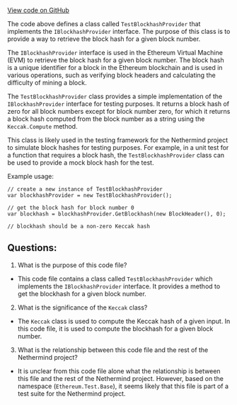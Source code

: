 [View code on GitHub](https://github.com/NethermindEth/nethermind/src/Nethermind/Ethereum.Test.Base/TestBlockhashProvider.cs)

The code above defines a class called `TestBlockhashProvider` that implements the `IBlockhashProvider` interface. The purpose of this class is to provide a way to retrieve the block hash for a given block number. 

The `IBlockhashProvider` interface is used in the Ethereum Virtual Machine (EVM) to retrieve the block hash for a given block number. The block hash is a unique identifier for a block in the Ethereum blockchain and is used in various operations, such as verifying block headers and calculating the difficulty of mining a block. 

The `TestBlockhashProvider` class provides a simple implementation of the `IBlockhashProvider` interface for testing purposes. It returns a block hash of zero for all block numbers except for block number zero, for which it returns a block hash computed from the block number as a string using the `Keccak.Compute` method. 

This class is likely used in the testing framework for the Nethermind project to simulate block hashes for testing purposes. For example, in a unit test for a function that requires a block hash, the `TestBlockhashProvider` class can be used to provide a mock block hash for the test. 

Example usage:

```
// create a new instance of TestBlockhashProvider
var blockhashProvider = new TestBlockhashProvider();

// get the block hash for block number 0
var blockhash = blockhashProvider.GetBlockhash(new BlockHeader(), 0);

// blockhash should be a non-zero Keccak hash
```
## Questions: 
 1. What is the purpose of this code file?
- This code file contains a class called `TestBlockhashProvider` which implements the `IBlockhashProvider` interface. It provides a method to get the blockhash for a given block number.

2. What is the significance of the `Keccak` class?
- The `Keccak` class is used to compute the Keccak hash of a given input. In this code file, it is used to compute the blockhash for a given block number.

3. What is the relationship between this code file and the rest of the Nethermind project?
- It is unclear from this code file alone what the relationship is between this file and the rest of the Nethermind project. However, based on the namespace (`Ethereum.Test.Base`), it seems likely that this file is part of a test suite for the Nethermind project.